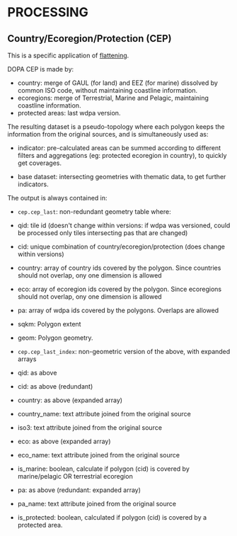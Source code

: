 # PROCESSING

## Country/Ecoregion/Protection (CEP)

This is a specific application of [flattening](../../flattening/).

DOPA CEP is made by:

+  country: merge of GAUL (for land) and EEZ (for marine) dissolved by common ISO code, without maintaining coastline information.
+  ecoregions: merge of Terrestrial, Marine and Pelagic, maintaining coastline information.
+  protected areas: last wdpa version.

The resulting dataset is a pseudo-topology where each polygon keeps the information from the original sources, and is simultaneously used as:

+  indicator: pre-calculated areas can be summed according to different filters and aggregations (eg: protected ecoregion in country), to quickly get coverages.

+  base dataset: intersecting geometries with thematic data, to get further indicators.

The output is always contained in:

+  `cep.cep_last`: non-redundant geometry table where:
  +  qid: tile id (doesn't change within versions: if wdpa was versioned, could be processed only tiles intersecting pas that are changed)
  +  cid: unique combination of country/ecoregion/protection (does change within versions)
  +  country: array of country ids covered by the polygon. Since countries should not overlap, ony one dimension is allowed 
  +  eco: array of ecoregion ids covered by the polygon. Since ecoregions should not overlap, ony one dimension is allowed
  +  pa: array of wdpa ids covered by the polygons. Overlaps are allowed
  +  sqkm: Polygon extent
  +  geom: Polygon geometry. 

+  `cep.cep_last_index`: non-geometric version of the above, with expanded arrays
  +  qid: as above
  +  cid: as above (redundant)
  +  country: as above (expanded array)
  +  country_name: text attribute joined from the original source
  +  iso3: text attribute joined from the original source
  +  eco: as above (expanded array)
  +  eco_name: text attribute joined from the original source
  +  is_marine: boolean, calculate if polygon (cid) is covered by marine/pelagic OR terrestrial ecoregion 
  +  pa: as above (redundant: expanded array)
  +  pa_name: text attribute joined from the original source
  +  is_protected: boolean, calculated if polygon (cid) is covered by a protected area.

